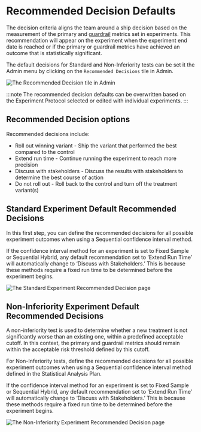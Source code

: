 # Recommended Decision Defaults

The decision criteria aligns the team around a ship decision based on the measurement of the primary and [guardrail](/data-management/organizing-metrics/guardrails) metrics set in experiments. This recommendation will appear on the experiment when the experiment end date is reached or if the primary or guardrail metrics have achieved an outcome that is statistically significant.

The default decisions for Standard and Non-Inferiority tests can be set it the Admin menu by clicking on the `Recommended Decisions` tile in Admin.

![The Recommended Decision tile in Admin](/img/administration/recommended-decision-tile.png)

:::note
The recommended decision defaults can be overwritten based on the Experiment Protocol selected or edited with individual experiments.
:::

## Recommended Decision options

Recommended decisions include:
* Roll out winning variant - Ship the variant that performed the best compared to the control
* Extend run time - Continue running the experiment to reach more precision
* Discuss with stakeholders - Discuss the results with stakeholders to determine the best course of action
* Do not roll out - Roll back to the control and turn off the treatment variant(s)

## Standard Experiment Default Recommended Decisions

In this first step, you can define the recommended decisions for all possible experiment outcomes when using a Sequential confidence interval method.

If the confidence interval method for an experiment is set to Fixed Sample or Sequential Hybrid, any default recommendation set to ‘Extend Run Time’ will automatically change to ‘Discuss with Stakeholders.’ This is because these methods require a fixed run time to be determined before the experiment begins.

![The Standard Experiment Recommended Decision page](/img/administration/standard-default-decision.png)

## Non-Inferiority Experiment Default Recommended Decisions

A non-inferiority test is used to determine whether a new treatment is not significantly worse than an existing one, within a predefined acceptable cutoff. In this context, the primary and guardrail metrics should remain within the acceptable risk threshold defined by this cutoff.

For Non-Inferiority tests, define the recommended decisions for all possible experiment outcomes when using a Sequential confidence interval method defined in the Statistical Analysis Plan.

If the confidence interval method for an experiment is set to Fixed Sample or Sequential Hybrid, any default recommendation set to ‘Extend Run Time’ will automatically change to ‘Discuss with Stakeholders.’ This is because these methods require a fixed run time to be determined before the experiment begins.

![The Non-Inferiority Experiment Recommended Decision page](/img/administration/non-inferiority-default-decision.png)





